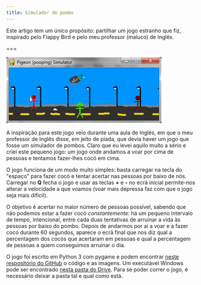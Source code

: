 ```yaml
---
title: Simulador de pombo
---
```


Este artigo tem um único propósito: partilhar um jogo estranho que fiz, inspirado pelo Flappy Bird e pelo meu professor (maluco) de Inglês.

===

![Captura de ecrã do jogo](simulator_screenshot.png)

A inspiração para este jogo veio durante uma aula de Inglês, em que o meu professor de Inglês disse, em jeito de piada, que devia haver um jogo que fosse um simulador de pombos.
Claro que eu levei aquilo muito a sério e criei este pequeno jogo: um jogo onde andamos a voar por cima de pessoas e tentamos fazer-lhes cocó em cima.

O jogo funciona de um modo muito simples: basta carregar na tecla do "espaço" para fazer cocó e tentar acertar nas pessoas por baixo de nós. Carregar no **Q** fecha o jogo e
usar as teclas **+** e **-** no ecrã inicial permite-nos alterar a velocidade a que voamos (voar mais depressa faz com que o jogo seja mais difícil).

O objetivo é acertar no maior número de pessoas possível, sabendo que não podemos estar a fazer cocó _constantemente_: há um pequeno intervalo de tempo, intencional, entre cada
duas tentativas de arruinar a vida às pessoas por baixo do pombo. Depois de andarmos por aí a voar e a fazer cocó durante 60 segundos, aparece o ecrã final que nos diz qual a 
percentagem dos cocós que acertaram em pessoas e qual a percentagem de pessoas a quem conseguimos arruinar o dia.


O jogo foi escrito em Python 3 com pygame e podem encontrar [neste respositório do GitHub](https://github.com/RodrigoGiraoSerrao/minigames/tree/master/pigeon-simulator) o código e as imagens.
Um executável Windows pode ser encontrado [nesta pasta do Drive](https://drive.google.com/open?id=0ByBeLS6ciLYVWElhc2dZdFc1Ykk).
Para se poder correr o jogo, é necessário deixar a pasta tal e qual como está.